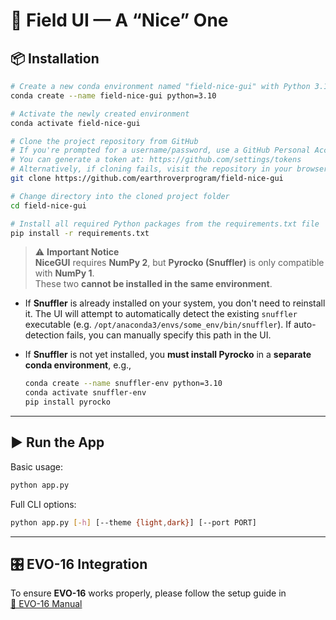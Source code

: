 # 🌱 Field UI — A “Nice” One

## 📦 Installation

```bash
# Create a new conda environment named "field-nice-gui" with Python 3.10
conda create --name field-nice-gui python=3.10

# Activate the newly created environment
conda activate field-nice-gui

# Clone the project repository from GitHub
# If you're prompted for a username/password, use a GitHub Personal Access Token (PAT) instead.
# You can generate a token at: https://github.com/settings/tokens
# Alternatively, if cloning fails, visit the repository in your browser and download the ZIP archive.
git clone https://github.com/earthroverprogram/field-nice-gui

# Change directory into the cloned project folder
cd field-nice-gui

# Install all required Python packages from the requirements.txt file
pip install -r requirements.txt
```

> ⚠️ **Important Notice**  
> **NiceGUI** requires **NumPy 2**, but **Pyrocko (Snuffler)** is only compatible with **NumPy 1**.  
> These two **cannot be installed in the same environment**.

- If **Snuffler** is already installed on your system, you don't need to reinstall it. The UI will attempt to automatically detect the existing `snuffler` executable (e.g. `/opt/anaconda3/envs/some_env/bin/snuffler`). If auto-detection fails, you can manually specify this path in the UI.

- If **Snuffler** is not yet installed, you **must install Pyrocko** in a **separate conda environment**, e.g.,

  ```bash
  conda create --name snuffler-env python=3.10
  conda activate snuffler-env
  pip install pyrocko
  ```
---

## ▶️ Run the App

Basic usage:

```bash
python app.py
```

Full CLI options:

```bash
python app.py [-h] [--theme {light,dark}] [--port PORT]
```

---

## 🎛️ EVO-16 Integration

To ensure **EVO-16** works properly, please follow the setup guide in  
[📘 EVO-16 Manual](README_EVO16.md)
